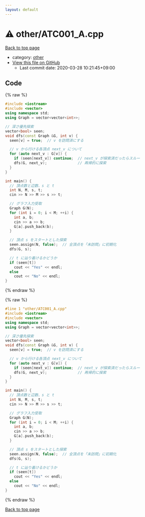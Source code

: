 ```yaml
---
layout: default
---
```


<!-- mathjax config similar to math.stackexchange -->
<script type="text/javascript" async
  src="https://cdnjs.cloudflare.com/ajax/libs/mathjax/2.7.5/MathJax.js?config=TeX-MML-AM_CHTML">
</script>
<script type="text/x-mathjax-config">
  MathJax.Hub.Config({
    TeX: { equationNumbers: { autoNumber: "AMS" }},
    tex2jax: {
      inlineMath: [ ['$','$'] ],
      processEscapes: true
    },
    "HTML-CSS": { matchFontHeight: false },
    displayAlign: "left",
    displayIndent: "2em"
  });
</script>

<script type="text/javascript" src="https://cdnjs.cloudflare.com/ajax/libs/jquery/3.4.1/jquery.min.js"></script>
<script src="https://cdn.jsdelivr.net/npm/jquery-balloon-js@1.1.2/jquery.balloon.min.js" integrity="sha256-ZEYs9VrgAeNuPvs15E39OsyOJaIkXEEt10fzxJ20+2I=" crossorigin="anonymous"></script>
<script type="text/javascript" src="../../assets/js/copy-button.js"></script>
<link rel="stylesheet" href="../../assets/css/copy-button.css" />


# :warning: other/ATC001_A.cpp

<a href="../../index.html">Back to top page</a>

* category: <a href="../../index.html#795f3202b17cb6bc3d4b771d8c6c9eaf">other</a>
* <a href="{{ site.github.repository_url }}/blob/master/other/ATC001_A.cpp">View this file on GitHub</a>
    - Last commit date: 2020-03-28 10:21:45+09:00




## Code

<a id="unbundled"></a>
{% raw %}
```cpp
#include <iostream>
#include <vector>
using namespace std;
using Graph = vector<vector<int>>;

// 深さ優先探索
vector<bool> seen;
void dfs(const Graph &G, int v) {
  seen[v] = true;  // v を訪問済にする

  // v から行ける各頂点 next_v について
  for (auto next_v : G[v]) {
    if (seen[next_v]) continue;  // next_v が探索済だったらスルー
    dfs(G, next_v);              // 再帰的に探索
  }
}

int main() {
  // 頂点数と辺数、s と t
  int N, M, s, t;
  cin >> N >> M >> s >> t;

  // グラフ入力受取
  Graph G(N);
  for (int i = 0; i < M; ++i) {
    int a, b;
    cin >> a >> b;
    G[a].push_back(b);
  }

  // 頂点 s をスタートとした探索
  seen.assign(N, false);  // 全頂点を「未訪問」に初期化
  dfs(G, s);

  // t に辿り着けるかどうか
  if (seen[t])
    cout << "Yes" << endl;
  else
    cout << "No" << endl;
}
```
{% endraw %}

<a id="bundled"></a>
{% raw %}
```cpp
#line 1 "other/ATC001_A.cpp"
#include <iostream>
#include <vector>
using namespace std;
using Graph = vector<vector<int>>;

// 深さ優先探索
vector<bool> seen;
void dfs(const Graph &G, int v) {
  seen[v] = true;  // v を訪問済にする

  // v から行ける各頂点 next_v について
  for (auto next_v : G[v]) {
    if (seen[next_v]) continue;  // next_v が探索済だったらスルー
    dfs(G, next_v);              // 再帰的に探索
  }
}

int main() {
  // 頂点数と辺数、s と t
  int N, M, s, t;
  cin >> N >> M >> s >> t;

  // グラフ入力受取
  Graph G(N);
  for (int i = 0; i < M; ++i) {
    int a, b;
    cin >> a >> b;
    G[a].push_back(b);
  }

  // 頂点 s をスタートとした探索
  seen.assign(N, false);  // 全頂点を「未訪問」に初期化
  dfs(G, s);

  // t に辿り着けるかどうか
  if (seen[t])
    cout << "Yes" << endl;
  else
    cout << "No" << endl;
}

```
{% endraw %}

<a href="../../index.html">Back to top page</a>

